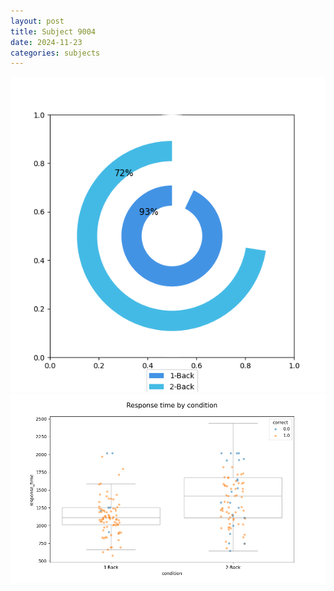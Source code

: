 ```yaml
---
layout: post
title: Subject 9004
date: 2024-11-23
categories: subjects
---
```


![](data/9004/run-26/9004_accuracy_by_condition.png)
![](data/9004/run-26/9004_response_time_by_condition.png)
